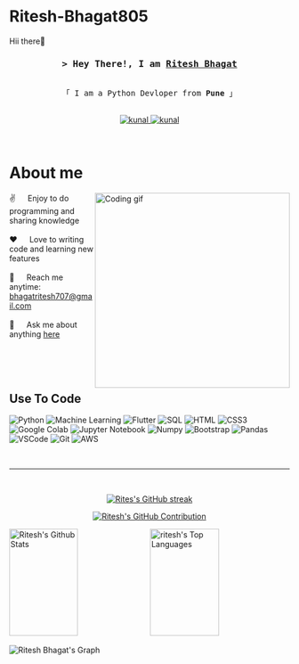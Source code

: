 # Ritesh-Bhagat805
Hii there👋
<!-- Intro  -->
<h3 align="center">
        <samp>&gt; Hey There!, I am
                <b><a target="_blank" href="https://alsiam.com">Ritesh Bhagat</a></b>
        </samp>
</h3>


<p align="center"> 
  <samp>
    <br>
    「 I am a Python Devloper from <b>Pune</b> 」
    <br>
    <br>
  </samp>
</p>

<p align="center">
 <a href="https://https://www.linkedin.com/in/ritesh-bhagat-0a14bb210/" target="_blank">
  <img src="https://img.shields.io/badge/LinkedIn-0077B5?style=for-the-badge&logo=linkedin&logoColor=white" alt="kunal"/>
 </a>
  <a href="https://github.com/Ritesh-bhagat805" target="_blank">
  <img src="https://img.shields.io/badge/github-fff?style=for-the-badge&logo=github&logoColor=black" alt="kunal"/>
 </a>
</p>
<br />

<!-- About Section -->
 # About me
 
<p>
 <img align="right" width="350" src="/assets/programmer.gif" alt="Coding gif" />
  
 ✌️ &emsp; Enjoy to do programming and sharing knowledge <br/><br/>
 ❤️ &emsp; Love to writing code and learning new features<br/><br/>
 📧 &emsp; Reach me anytime: bhagatritesh707@gmail.com<br/><br/>
 💬 &emsp; Ask me about anything [here](https://github.com/Ritesh-bhagat805)

</p>

<br/>
<br/>
<br/>

## Use To Code

![Python](https://img.shields.io/badge/Python-007acc?style=for-the-badge&labelColor=black&logo=python&logoColor=007acc)
![Machine Learning](https://img.shields.io/badge/-Machine_Learning-61DBFB?style=for-the-badge&labelColor=black&logo=machinelearning&logoColor=61DBFB)
![Flutter](https://img.shields.io/badge/Flutter-20232A?style=for-the-badge&logo=flutter&logoColor=61DAFB)
![SQL](https://img.shields.io/badge/SQL-4EA94B?style=for-the-badge&logo=SQL&logoColor=white)
![HTML](https://img.shields.io/badge/HTML5-E34F26?style=for-the-badge&logo=html5&logoColor=white)
![CSS3](https://img.shields.io/badge/CSS3-1572B6?style=for-the-badge&logo=css3&logoColor=white)
![Google Colab](https://img.shields.io/badge/Google_Colab-CC6699?style=for-the-badge&logo=colab&logoColor=white)
![Jupyter Notebook](https://img.shields.io/badge/Jupyter_Notebook-0170FE?style=for-the-badge&logo=jupyternotebook&logoColor=white)
![Numpy](https://img.shields.io/badge/Numpy-092749?style=for-the-badge&logo=numpy&logoColor=06B6D4&labelColor=000000)
![Bootstrap](https://img.shields.io/badge/Bootstrap-563D7C?style=for-the-badge&logo=bootstrap&logoColor=white)
![Pandas](https://img.shields.io/badge/Pandas-2E7EEA?style=for-the-badge&logo=pandas&logoColor=white)
![VSCode](https://img.shields.io/badge/Visual_Studio-0078d7?style=for-the-badge&logo=visual%20studio&logoColor=white)
![Git](https://img.shields.io/badge/Git-F05032?style=for-the-badge&logo=git&logoColor=white)
![AWS](https://img.shields.io/badge/AWS-092749?style=for-the-badge&logo=amazonwebservices&logoColor=06B6D4&labelColor=000000)


<br/>
<hr/>
<br/>

<p align="center">
  <a href="https://github.com/Ritesh-bhagat805">
    <img src="https://github-readme-streak-stats.herokuapp.com/?user=Ritesh-bhagat805&theme=radical&border=7F3FBF&background=0D1117" alt="Rites's GitHub streak"/>
  </a>
</p>

<p align="center">
  <a href="https://github.com/Ritesh-bhagat805">
    <img src="https://github-profile-summary-cards.vercel.app/api/cards/profile-details?username=Ritesh-bhagat805&theme=radical" alt="Ritesh's GitHub Contribution"/>
  </a>
</p>

<a> 
    <a href="https://github.com/Ritesh-bhagat805"><img alt="Ritesh's Github Stats" src="https://denvercoder1-github-readme-stats.vercel.app/api?username=Ritesh-bhagat805&show_icons=true&count_private=true&theme=react&border_color=7F3FBF&bg_color=0D1117&title_color=F85D7F&icon_color=F8D866" height="192px" width="49.5%"/></a>
  <a href="https://github.com/Ritesh-bhagat805"><img alt="ritesh's Top Languages" src="https://denvercoder1-github-readme-stats.vercel.app/api/top-langs/?username=Ritesh-bhagat805&langs_count=8&layout=compact&theme=react&border_color=7F3FBF&bg_color=0D1117&title_color=F85D7F&icon_color=F8D866" height="192px" width="49.5%"/></a>
  <br/>
</a>


![Ritesh Bhagat's Graph](https://github-readme-activity-graph.vercel.app/graph?username=Ritesh-bhagat805&custom_title=Ritesh%20Bhagat's%20GitHub%20Activity%20Graph&bg_color=0D1117&color=7F3FBF&line=7F3FBF&point=7F3FBF&area_color=FFFFFF&title_color=FFFFFF&area=true)
